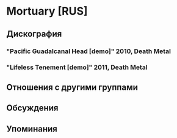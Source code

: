 # Mortuary [RUS]



## Дискография

### "Pacific Guadalcanal Head [demo]" 2010, Death Metal



### "Lifeless Tenement [demo]" 2011, Death Metal




## Отношения с другими группами


## Обсуждения


## Упоминания

